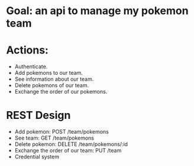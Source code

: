 # Goal: an api to manage my pokemon team

# Actions:

- Authenticate.
- Add pokemons to our team.
- See information about our team.
- Delete pokemons of our team.
- Exchange the order of our pokemons.

# REST Design

- Add pokemon: POST /team/pokemons
- See team: GET /team/pokemons
- Delete pokemon: DELETE /team/pokemons/:id
- Exchange the order of our team: PUT /team
- Credential system
